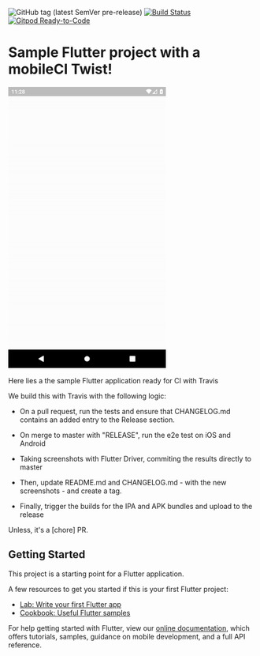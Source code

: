 ![GitHub tag (latest SemVer pre-release)](https://img.shields.io/github/v/tag/caveman280/sample-flutter-mobileci?include_prereleases&style=for-the-badge) [![Build Status](https://img.shields.io/travis/caveman280/sample-flutter-mobileci/master?style=for-the-badge&label=Build:+master)](https://travis-ci.org/caveman280/sample-flutter-mobileci) [![Gitpod Ready-to-Code](https://img.shields.io/badge/Gitpod-Ready--to--Code-blue?style=for-the-badge&logo=gitpod)](https://gitpod.io/#https://github.com/caveman280/sample-flutter-mobileci)

# Sample Flutter project with a mobileCI Twist!

![GIF Showing the app UI](screenshots/screenrecord.gif)

Here lies a the sample Flutter application ready for CI with Travis

We build this with Travis with the following logic:
- On a pull request, run the tests and ensure that CHANGELOG.md contains an added entry to the Release section.

- On merge to master with "RELEASE", run the e2e test on iOS and Android
- Taking screenshots with Flutter Driver, commiting the results directly to master
- Then, update README.md and CHANGELOG.md - with the new screenshots - and create a tag.
- Finally, trigger the builds for the IPA and APK bundles and upload to the release

Unless, it's a \[chore] PR.

## Getting Started

This project is a starting point for a Flutter application.

A few resources to get you started if this is your first Flutter project:

- [Lab: Write your first Flutter app](https://flutter.dev/docs/get-started/codelab)
- [Cookbook: Useful Flutter samples](https://flutter.dev/docs/cookbook)

For help getting started with Flutter, view our
[online documentation](https://flutter.dev/docs), which offers tutorials,
samples, guidance on mobile development, and a full API reference.
